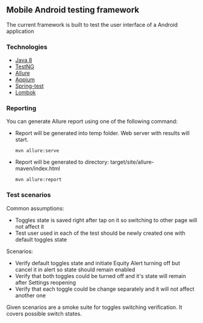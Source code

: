 ## Mobile Android testing framework

The current framework is built to test the user interface of a Android application

### Technologies
<ul>
<li><a href="https://www.oracle.com/java/technologies/javase/javase-jdk8-downloads.html">Java 8</a></li>
<li><a href="https://testng.org/doc/">TestNG</a></li>
<li><a href="https://github.com/allure-framework/allure-maven">Allure</a></li>
<li><a href="http://appium.io/">Appium</a></li>
<li><a href="https://docs.spring.io/spring-boot/docs/1.5.2.RELEASE/reference/html/boot-features-testing.html">Spring-test</a></li>
<li><a href="https://projectlombok.org/">Lombok</a></li>
</ul>

### Reporting
You can generate Allure report using one of the following command:
<ul>
<li>Report will be generated into temp folder. Web server with results will start.</li>

```shell script
mvn allure:serve
```

<li>Report will be generated tо directory: target/site/allure-maven/index.html</li>

```shell script
mvn allure:report
```
</ul>

### Test scenarios
Common assumptions:
- Toggles state is saved right after tap on it so switching to other page will not affect it
- Test user used in each of the test should be newly created one with default toggles state


Scenarios:
<ul>
<li>Verify default toggles state and initiate Equity Alert turning off but cancel it in alert so state should remain enabled</li>
<li>Verify that both toggles could be turned off and it's state will remain after Settings reopening</li>
<li>Verify that each toggle could be change separately and it will not affect another one</li>
</ul>

Given scenarios are a smoke suite for toggles switching verification.
It covers possible switch states.